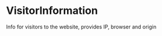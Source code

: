VisitorInformation
==================

Info for visitors to the website, provides IP, browser and origin
